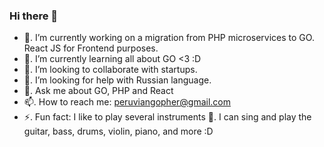 ### Hi there 👋

- 🔭. I’m currently working on a migration from PHP microservices to GO. React JS for Frontend purposes.
- 🌱. I’m currently learning all about GO <3 :D
- 👯. I’m looking to collaborate with startups.
- 🤔. I’m looking for help with Russian language.
- 💬. Ask me about GO, PHP and React
- 📫. How to reach me: peruviangopher@gmail.com
- ⚡. Fun fact: I like to play several instruments :guitar:. I can sing and play the guitar, bass, drums, violin, piano, and more :D
